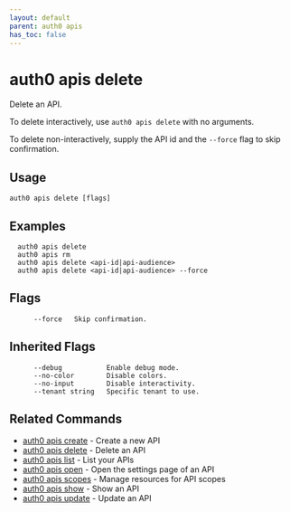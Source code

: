 ```yaml
---
layout: default
parent: auth0 apis
has_toc: false
---
```

# auth0 apis delete

Delete an API.

To delete interactively, use `auth0 apis delete` with no arguments.

To delete non-interactively, supply the API id and the `--force` flag to skip confirmation.

## Usage
```
auth0 apis delete [flags]
```

## Examples

```
  auth0 apis delete 
  auth0 apis rm
  auth0 apis delete <api-id|api-audience>
  auth0 apis delete <api-id|api-audience> --force
```


## Flags

```
      --force   Skip confirmation.
```


## Inherited Flags

```
      --debug           Enable debug mode.
      --no-color        Disable colors.
      --no-input        Disable interactivity.
      --tenant string   Specific tenant to use.
```


## Related Commands

- [auth0 apis create](auth0_apis_create.md) - Create a new API
- [auth0 apis delete](auth0_apis_delete.md) - Delete an API
- [auth0 apis list](auth0_apis_list.md) - List your APIs
- [auth0 apis open](auth0_apis_open.md) - Open the settings page of an API
- [auth0 apis scopes](auth0_apis_scopes.md) - Manage resources for API scopes
- [auth0 apis show](auth0_apis_show.md) - Show an API
- [auth0 apis update](auth0_apis_update.md) - Update an API


